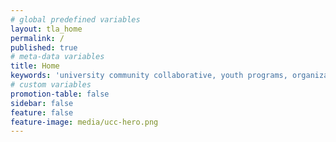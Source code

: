 ```yaml
---
# global predefined variables
layout: tla_home
permalink: /
published: true
# meta-data variables
title: Home
keywords: 'university community collaborative, youth programs, organizations'
# custom variables
promotion-table: false
sidebar: false
feature: false
feature-image: media/ucc-hero.png
---
```

